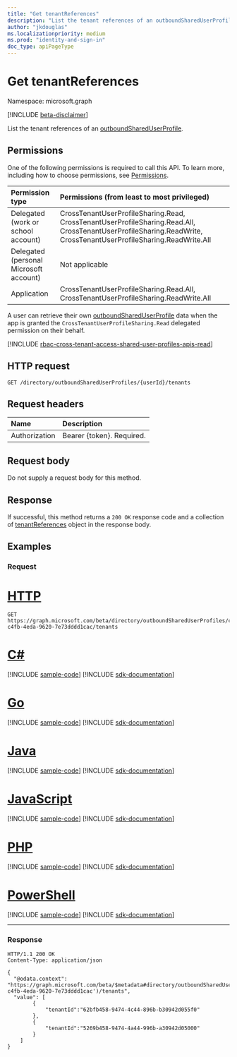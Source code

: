 ```yaml
---
title: "Get tenantReferences"
description: "List the tenant references of an outboundSharedUserProfile."
author: "jkdouglas"
ms.localizationpriority: medium
ms.prod: "identity-and-sign-in"
doc_type: apiPageType
---
```


# Get tenantReferences

Namespace: microsoft.graph

[!INCLUDE [beta-disclaimer](../../includes/beta-disclaimer.md)]

List the tenant references of an [outboundSharedUserProfile](../resources/outboundshareduserprofile.md).

## Permissions

One of the following permissions is required to call this API. To learn more, including how to choose permissions, see [Permissions](/graph/permissions-reference).

|Permission type|Permissions (from least to most privileged)|
|:---|:---|
|Delegated (work or school account)|CrossTenantUserProfileSharing.Read, CrossTenantUserProfileSharing.Read.All, CrossTenantUserProfileSharing.ReadWrite, CrossTenantUserProfileSharing.ReadWrite.All|
|Delegated (personal Microsoft account)|Not applicable|
|Application|CrossTenantUserProfileSharing.Read.All, CrossTenantUserProfileSharing.ReadWrite.All|

A user can retrieve their own [outboundSharedUserProfile](../resources/outboundshareduserprofile.md) data when the app is granted the `CrossTenantUserProfileSharing.Read` delegated permission on their behalf.

[!INCLUDE [rbac-cross-tenant-access-shared-user-profiles-apis-read](../includes/rbac-for-apis/rbac-cross-tenant-access-shared-user-profiles-apis-read.md)]

## HTTP request

<!-- {
  "blockType": "ignored"
}
-->

``` http
GET /directory/outboundSharedUserProfiles/{userId}/tenants
```

## Request headers

|Name|Description|
|:---|:---|
|Authorization|Bearer {token}. Required.|

## Request body

Do not supply a request body for this method.

## Response

If successful, this method returns a `200 OK` response code and a collection of [tenantReferences](../resources/tenantreference.md) object in the response body.

## Examples

### Request

# [HTTP](#tab/http)
<!-- {
  "blockType": "request",
  "name": "get_outboundshareduserprofile_tenants"
}
-->

``` http
GET https://graph.microsoft.com/beta/directory/outboundSharedUserProfiles/c228b2ae-c4fb-4eda-9620-7e73dddd1cac/tenants
```

# [C#](#tab/csharp)
[!INCLUDE [sample-code](../includes/snippets/csharp/get-outboundshareduserprofile-tenants-csharp-snippets.md)]
[!INCLUDE [sdk-documentation](../includes/snippets/snippets-sdk-documentation-link.md)]

# [Go](#tab/go)
[!INCLUDE [sample-code](../includes/snippets/go/get-outboundshareduserprofile-tenants-go-snippets.md)]
[!INCLUDE [sdk-documentation](../includes/snippets/snippets-sdk-documentation-link.md)]

# [Java](#tab/java)
[!INCLUDE [sample-code](../includes/snippets/java/get-outboundshareduserprofile-tenants-java-snippets.md)]
[!INCLUDE [sdk-documentation](../includes/snippets/snippets-sdk-documentation-link.md)]

# [JavaScript](#tab/javascript)
[!INCLUDE [sample-code](../includes/snippets/javascript/get-outboundshareduserprofile-tenants-javascript-snippets.md)]
[!INCLUDE [sdk-documentation](../includes/snippets/snippets-sdk-documentation-link.md)]

# [PHP](#tab/php)
[!INCLUDE [sample-code](../includes/snippets/php/get-outboundshareduserprofile-tenants-php-snippets.md)]
[!INCLUDE [sdk-documentation](../includes/snippets/snippets-sdk-documentation-link.md)]

# [PowerShell](#tab/powershell)
[!INCLUDE [sample-code](../includes/snippets/powershell/get-outboundshareduserprofile-tenants-powershell-snippets.md)]
[!INCLUDE [sdk-documentation](../includes/snippets/snippets-sdk-documentation-link.md)]

---

### Response

<!-- {
  "blockType": "response",
  "truncated": true,
  "@odata.type": "microsoft.graph.tenantReference"
}
-->

``` http
HTTP/1.1 200 OK
Content-Type: application/json

{
  "@odata.context": "https://graph.microsoft.com/beta/$metadata#directory/outboundSharedUserProfiles('c228b2ae-c4fb-4eda-9620-7e73dddd1cac')/tenants",
  "value": [
        {
            "tenantId":"62bfb458-9474-4c44-896b-b30942d055f0"
        },
        {
            "tenantId":"5269b458-9474-4a44-996b-a30942d05000"
        }
    ]
}
```

